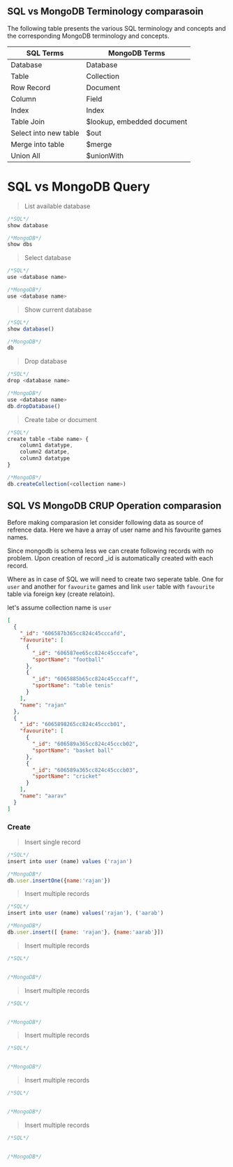 ## SQL vs MongoDB Terminology comparasoin

The following table presents the various SQL terminology and concepts and the corresponding MongoDB terminology and concepts.


|SQL Terms | MongoDB Terms|
|-----|-----|
|Database| Database|
|Table|Collection|
|Row Record|Document|
|Column| Field|
|Index|Index|
|Table Join| $lookup, embedded document|
|Select into new table| $out|
|Merge into table| $merge|
|Union All| $unionWith|


# SQL vs MongoDB Query

>List available database
```js
/*SQL*/
show database

/*MongoDB*/
show dbs
```

>Select database
```js
/*SQL*/
use <database name>

/*MongoDB*/
use <database name>
```


>Show current database
```js
/*SQL*/
show database()

/*MongoDB*/
db
```

>Drop database
```js
/*SQL*/
drop <database name>

/*MongoDB*/
use <database name>
db.dropDatabase()
```


>Create tabe or document
```js
/*SQL*/
create table <tabe name> {
    column1 datatype,
    column2 datatpe,
    column3 datatype
}

/*MongoDB*/
db.createCollection(<collection name>)
```

## SQL VS MongoDB CRUP Operation comparasion

Before making comparasion let consider following data as source of refrence data. Here we have a array of user name and his favourite games names.

Since mongodb is schema less we can create following records with no problem. Upon creation of record _id is automatically created with each record.

Where as in case of SQL we will need to create two seperate table. One for `user` and another for `favourite` games and link  `user` table with `favourite` table via foreign key (create relatoin).

let's assume collection name is `user`
```json
[
  {
    "_id": "606587b365cc824c45cccafd",
    "favourite": [
      {
        "_id": "606587ee65cc824c45cccafe",
        "sportName": "football"
      },
      {
        "_id": "6065885b65cc824c45cccaff",
        "sportName": "table tenis"
      }
    ],
    "name": "rajan"
  },
  {
    "_id": "6065898265cc824c45cccb01",
    "favourite": [
      {
        "_id": "606589a365cc824c45cccb02",
        "sportName": "basket ball"
      },
      {
        "_id": "606589a365cc824c45cccb03",
        "sportName": "cricket"
      }
    ],
    "name": "aarav"
  }
]
```

### Create

>Insert single record
```js
/*SQL*/
insert into user (name) values ('rajan')

/*MongoDB*/
db.user.insertOne({name:'rajan'})
```

>Insert multiple records
```js
/*SQL*/
insert into user (name) values('rajan'), ('aarab')

/*MongoDB*/
db.user.insert([ {name: 'rajan'}, {name:'aarab'}])

```


>Insert multiple records
```js
/*SQL*/


/*MongoDB*/

```


>Insert multiple records
```js
/*SQL*/


/*MongoDB*/

```
    

>Insert multiple records
```js
/*SQL*/


/*MongoDB*/

```
    

>Insert multiple records
```js
/*SQL*/


/*MongoDB*/

```
    

>Insert multiple records
```js
/*SQL*/


/*MongoDB*/

```
    







